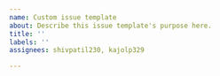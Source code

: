 ```yaml
---
name: Custom issue template
about: Describe this issue template's purpose here.
title: ''
labels: ''
assignees: shivpatil230, kajolp329

---
```



